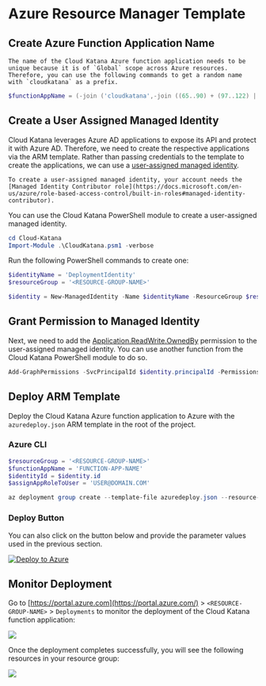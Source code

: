 # Azure Resource Manager Template

## Create Azure Function Application Name

```{note}
The name of the Cloud Katana Azure function application needs to be unique because it is of `Global` scope across Azure resources. Therefore, you can use the following commands to get a random name with `cloudkatana` as a prefix.
```

```PowerShell
$functionAppName = (-join ('cloudkatana',-join ((65..90) + (97..122) | Get-Random -Count 10 | % {[char]$_}))).ToLower()
```

## Create a User Assigned Managed Identity

Cloud Katana leverages Azure AD applications to expose its API and protect it with Azure AD. Therefore, we need to create the respective applications via the ARM template. Rather than passing credentials to the template to create the applications, we can use a [user-assigned managed identity](https://docs.microsoft.com/en-us/azure/active-directory/managed-identities-azure-resources/how-manage-user-assigned-managed-identities?pivots=identity-mi-methods-azp).

```{note}
To create a user-assigned managed identity, your account needs the [Managed Identity Contributor role](https://docs.microsoft.com/en-us/azure/role-based-access-control/built-in-roles#managed-identity-contributor).
```

You can use the Cloud Katana PowerShell module to create a user-assigned managed identity.

```PowerShell
cd Cloud-Katana
Import-Module .\CloudKatana.psm1 -verbose
```

Run the following PowerShell commands to create one:

```PowerShell
$identityName = 'DeploymentIdentity'
$resourceGroup = '<RESOURCE-GROUP-NAME>'

$identity = New-ManagedIdentity -Name $identityName -ResourceGroup $resourceGroup -verbose
```

## Grant Permission to Managed Identity

Next, we need to add the [Application.ReadWrite.OwnedBy](https://docs.microsoft.com/en-us/graph/permissions-reference#application-permissions-4) permission to the user-assigned managed identity. You can use another function from the Cloud Katana PowerShell module to do so.

```PowerShell
Add-GraphPermissions -SvcPrincipalId $identity.principalId -PermissionsList @('Application.ReadWrite.OwnedBy') -PermissionsType application -verbose
```

## Deploy ARM Template

Deploy the Cloud Katana Azure function application to Azure with the `azuredeploy.json` ARM template in the root of the project.

### Azure CLI

```PowerShell
$resourceGroup = '<RESOURCE-GROUP-NAME>'
$functionAppName = 'FUNCTION-APP-NAME'
$identityId = $identity.id
$assignAppRoleToUser = 'USER@DOMAIN.COM'

az deployment group create --template-file azuredeploy.json --resource-group $resourceGroup --parameters functionAppName=$functionAppName identityId=$identityId assignAppRoleToUser=$assignAppRoleToUser
```

### Deploy Button

You can also click on the button below and provide the parameter values used in the previous section.

[![Deploy to Azure](https://aka.ms/deploytoazurebutton)](https://portal.azure.com/#create/Microsoft.Template/uri/https%3a%2f%2fraw.githubusercontent.com%2fAzure%2fCloud-Catana%2fmain%2fazuredeploy.json)

## Monitor Deployment

Go to [https://portal.azure.com](https://portal.azure.com/) > `<RESOURCE-GROUP-NAME>` > `Deployments` to monitor the deployment of the Cloud Katana function application:

![](../../images/MonitorDeployment.png)

Once the deployment completes successfully, you will see the following resources in your resource group:

![](../../images/ResourcesCreated.png)
